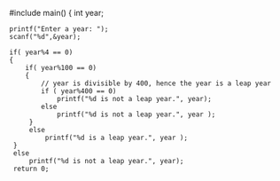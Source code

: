 #include main()
{
    int year;
    
    printf("Enter a year: ");
    scanf("%d",&year);
    
    if( year%4 == 0)
    {
        if( year%100 == 0)
        {
            // year is divisible by 400, hence the year is a leap year
            if ( year%400 == 0)
                printf("%d is not a leap year.", year);
            else
                printf("%d is not a leap year.", year );
         }
         else
             printf("%d is a leap year.", year );
     }
     else
         printf("%d is not a leap year.", year);
     return 0;
